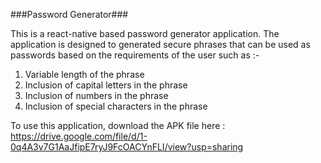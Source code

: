 ###Password Generator###

This is a react-native based password generator application. The application is designed to generated secure phrases that can be used as passwords based on the requirements of the user such as :-
1. Variable length of the phrase
2. Inclusion of capital letters in the phrase
3. Inclusion of numbers in the phrase
4. Inclusion of special characters in the phrase

To use this application, download the APK file here : https://drive.google.com/file/d/1-0q4A3v7G1AaJfipE7ryJ9FcOACYnFLI/view?usp=sharing
